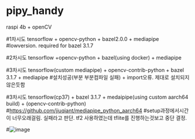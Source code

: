 # pipy_handy
raspi 4b + openCV


#1차시도 tensorflow + opencv-python + bazel2.0.0 + mediapipe
#lowversion. required for bazel 3.1.7

#2차시도 tensorflow +opencv-python + bazel(using docker) + mediapipe

#3차시도 tensorflow(custom mediapipe) + opencv-contrib-python + bazel 3.1.7 + mediapipe
#설치성공(부분 부분컴파일 실패) + import오류. 제대로 설치되지 않은듯함

#3차시도 tensorflow(cp37) + bazel 3.1.7 + medaipipe(using custom aarch64 build) + (opencv-contrib-python)
#https://github.com/jiuqiant/mediapipe_python_aarch64
#setup과정에서시간이 너무오래걸림. 실패라고 판단. tf2 사용하였는데 tflite를 진행하는것보고 중단 결정.

#![image](https://user-images.githubusercontent.com/8403172/118922646-5d25c280-b975-11eb-82be-68edb77ecde6.png)
